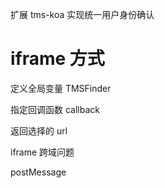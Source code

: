 扩展 tms-koa 实现统一用户身份确认

# iframe 方式

定义全局变量 TMSFinder

指定回调函数 callback

返回选择的 url

iframe 跨域问题

postMessage
